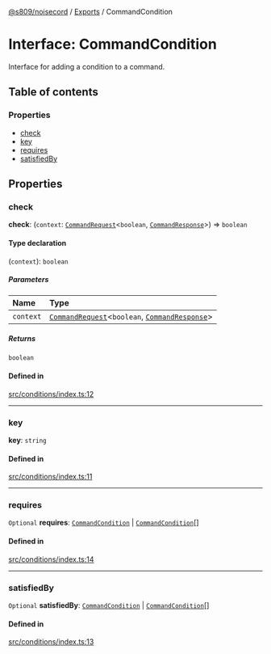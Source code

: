 [@s809/noisecord](../README.md) / [Exports](../modules.md) / CommandCondition

# Interface: CommandCondition

Interface for adding a condition to a command.

## Table of contents

### Properties

- [check](CommandCondition.md#check)
- [key](CommandCondition.md#key)
- [requires](CommandCondition.md#requires)
- [satisfiedBy](CommandCondition.md#satisfiedby)

## Properties

### check

 **check**: (`context`: [`CommandRequest`](../classes/CommandRequest.md)<`boolean`, [`CommandResponse`](../classes/CommandResponse.md)\>) => `boolean`

#### Type declaration

(`context`): `boolean`

##### Parameters

| Name | Type |
| :------ | :------ |
| `context` | [`CommandRequest`](../classes/CommandRequest.md)<`boolean`, [`CommandResponse`](../classes/CommandResponse.md)\> |

##### Returns

`boolean`

#### Defined in

[src/conditions/index.ts:12](https://github.com/s809/noisecord/blob/acabd79/src/conditions/index.ts#L12)

___

### key

 **key**: `string`

#### Defined in

[src/conditions/index.ts:11](https://github.com/s809/noisecord/blob/acabd79/src/conditions/index.ts#L11)

___

### requires

 `Optional` **requires**: [`CommandCondition`](CommandCondition.md) \| [`CommandCondition`](CommandCondition.md)[]

#### Defined in

[src/conditions/index.ts:14](https://github.com/s809/noisecord/blob/acabd79/src/conditions/index.ts#L14)

___

### satisfiedBy

 `Optional` **satisfiedBy**: [`CommandCondition`](CommandCondition.md) \| [`CommandCondition`](CommandCondition.md)[]

#### Defined in

[src/conditions/index.ts:13](https://github.com/s809/noisecord/blob/acabd79/src/conditions/index.ts#L13)
